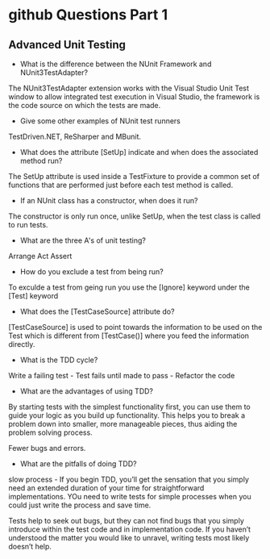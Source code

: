 # github Questions Part 1

## Advanced Unit Testing

- What is the difference between the NUnit Framework and NUnit3TestAdapter?

The NUnit3TestAdapter extension works with the Visual Studio Unit Test window to allow integrated test execution in Visual Studio, the framework is the code source on which the tests are made.

- Give some other examples of NUnit test runners

TestDriven.NET, ReSharper and MBunit.

- What does the attribute [SetUp] indicate and when does the associated method run?

The SetUp attribute is used inside a TestFixture to provide a common set of functions that are performed just before each test method is called.

- If an NUnit class has a constructor, when does it run?

The constructor is only run once, unlike SetUp, when the test class is called to run tests.

- What are the three A's of unit testing?

Arrange
Act
Assert

- How do you exclude a test from being run?

To exculde a test from geing run you use the [Ignore] keyword under the [Test] keyword

- What does the [TestCaseSource] attribute do?

[TestCaseSource] is used to point towards the information to be used on the Test which is different from [TestCase()] where you feed the information directly.

- What is the TDD cycle?

Write a failing test - Test fails until made to pass - Refactor the code

- What are the advantages of using TDD?

By starting tests with the simplest functionality first, you can use them to guide your logic as you build up functionality. This helps you to break a problem down into smaller, more manageable pieces, thus aiding the problem solving process.

Fewer bugs and errors.

- What are the pitfalls of doing TDD?

slow process - If you begin TDD, you’ll get the sensation that you simply need an extended duration of your time for straightforward implementations. YOu need to write tests for simple processes when you could just write the process and save time.

Tests help to seek out bugs, but they can not find bugs that you simply introduce within the test code and in implementation code. If you haven’t understood the matter you would like to unravel, writing tests most likely doesn’t help.
